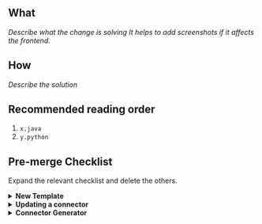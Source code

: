 ## What
*Describe what the change is solving*
*It helps to add screenshots if it affects the frontend.*

## How
*Describe the solution*

## Recommended reading order
1. `x.java`
2. `y.python`

## Pre-merge Checklist
Expand the relevant checklist and delete the others.

<details><summary> <strong> New Template </strong></summary>
<p>

- [ ] PR naming conventions for ([link](https://docs.airbyte.io/contributing-to-airbyte/updating-documentation#issues-and-pull-requests)):
  - New connector: `🎉 New Source: <name>` 
  - Update connector/core: `🎉 <connector_name> or <core_component>: description...`
  - Bugfix: `🐛 <connector_name> or <core_component>: description...` 
  - Docs: `📝 description...` 
  - Refactors: `description...`
- [ ] Passed locally:
  - [ ] `./gradlew format`
  - [ ] `./gradlew :airbyte-integrations:connectors:<name>:build`
  - [ ] `./gradlew :airbyte-integrations:connectors:<name>:integrationTest`
- [ ] GH secrets added ([Link](https://docs.airbyte.io/connector-development#using-credentials-in-ci)):
  - [ ] Add new `"SOURCE_<NAME>_CREDS"` secret to "more-secrets" env
  - [ ] `tools/bin/ci_credentials.sh`
  - [ ] `.github/workflows/publish-command.yml`
  - [ ] `.github/workflows/test-command.yml`
- [ ] Passed on GH ([link](https://docs.airbyte.io/connector-development#updating-an-existing-connector)):
  - [ ] automatic build
  - [ ] `/test connector=connectors/<name>` (in PR comment)
- [ ] Update index / bump version ([link](https://docs.airbyte.io/connector-development#publishing-a-connector)):
  - [ ] `airbyte-integrations/connectors/<name>/Dockerfile`
  - [ ] `airbyte-config/init/src/main/resources/seed/<source_or_destination>_definitions.yaml`
  - [ ] `airbyte-config/init/src/main/resources/config/STANDARD_<SOURCE_or_DESTINATION>_DEFINITION/<uuid>.json`
- [ ] Docs:
    - [ ] Connector's `README.md`
    - [ ] `docs/SUMMARY.md`
    - [ ] `docs/integrations/<source_or_destination>/<name>.md` (+ [changelog](https://docs.airbyte.io/integrations/sources/stripe#changelog))
    - [ ] `docs/integrations/README.md`
    - [ ] `airbyte-integrations/builds.md`
- [ ] Code reviews completed
- [ ] Publish to DockerHub ([link](https://docs.airbyte.io/connector-development#updating-an-existing-connector)):
  - `/publish connector=connectors/<name>` (in PR comment)
- [ ] Passed on GH ([link](https://docs.airbyte.io/connector-development#updating-an-existing-connector)):
  - [ ] automatic build
  - [ ] `/test connector=connectors/<name>` (in PR comment)
#### Community member or Airbyter
   
- [ ] Grant edit access to maintainers ([instructions](https://docs.github.com/en/github/collaborating-with-pull-requests/working-with-forks/allowing-changes-to-a-pull-request-branch-created-from-a-fork#enabling-repository-maintainer-permissions-on-existing-pull-requests))
- [ ] Secrets in the connector's spec are annotated with `airbyte_secret` 
- [ ] Unit & integration tests added and passing. Community members, please provide proof of success locally e.g: screenshot or copy-paste unit, integration, and acceptance test output. To run acceptance tests for a Python connector, follow instructions in the README. For java connectors run `./gradlew :airbyte-integrations:connectors:<name>:integrationTest`.
- [ ] Code reviews completed
- [ ] Documentation updated 
    - [ ] Connector's `README.md`
    - [ ] `docs/SUMMARY.md`
    - [ ] `docs/integrations/<source or destination>/<name>.md` including changelog. See changelog [example](https://docs.airbyte.io/integrations/sources/stripe#changelog)
    - [ ] `docs/integrations/README.md`
    - [ ] `airbyte-integrations/builds.md`
- [ ] PR name follows [PR naming conventions](https://docs.airbyte.io/contributing-to-airbyte/updating-documentation#issues-and-pull-requests)
- [ ] Connector added to connector index like described [here](https://docs.airbyte.io/connector-development#publishing-a-connector)
   
#### Airbyter

If this is a community PR, the Airbyte engineer reviewing this PR is responsible for the below items. 
   
- [ ] Create a non-forked branch based on this PR and test the below items on it
- [ ] Build is successful
- [ ] Credentials added to Github CI. [Instructions](https://docs.airbyte.io/connector-development#using-credentials-in-ci). 
- [ ] [`/test connector=connectors/<name>` command](https://docs.airbyte.io/connector-development#updating-an-existing-connector) is passing. 
- [ ] New Connector version released on Dockerhub by running the `/publish` command described [here](https://docs.airbyte.io/connector-development#updating-an-existing-connector)
   
</p>
</details>


<details><summary> <strong> Updating a connector </strong></summary>
<p>
   
#### Community member or Airbyter
   
- [ ] Grant edit access to maintainers ([instructions](https://docs.github.com/en/github/collaborating-with-pull-requests/working-with-forks/allowing-changes-to-a-pull-request-branch-created-from-a-fork#enabling-repository-maintainer-permissions-on-existing-pull-requests))
- [ ] Secrets in the connector's spec are annotated with `airbyte_secret` 
- [ ] Unit & integration tests added and passing. Community members, please provide proof of success locally e.g: screenshot or copy-paste unit, integration, and acceptance test output. To run acceptance tests for a Python connector, follow instructions in the README. For java connectors run `./gradlew :airbyte-integrations:connectors:<name>:integrationTest`.
- [ ] Code reviews completed
- [ ] Documentation updated 
    - [ ] Connector's `README.md`
    - [ ] Changelog updated in `docs/integrations/<source or destination>/<name>.md` including changelog. See changelog [example](https://docs.airbyte.io/integrations/sources/stripe#changelog)
- [ ] PR name follows [PR naming conventions](https://docs.airbyte.io/contributing-to-airbyte/updating-documentation#issues-and-pull-requests)
- [ ] Connector version bumped like described [here](https://docs.airbyte.io/connector-development#publishing-a-connector)
   
#### Airbyter

If this is a community PR, the Airbyte engineer reviewing this PR is responsible for the below items. 
   
- [ ] Create a non-forked branch based on this PR and test the below items on it
- [ ] Build is successful
- [ ] Credentials added to Github CI. [Instructions](https://docs.airbyte.io/connector-development#using-credentials-in-ci). 
- [ ] [`/test connector=connectors/<name>` command](https://docs.airbyte.io/connector-development#updating-an-existing-connector) is passing. 
- [ ] New Connector version released on Dockerhub by running the `/publish` command described [here](https://docs.airbyte.io/connector-development#updating-an-existing-connector)

</p>
</details>

<details><summary> <strong> Connector Generator </strong> </summary>
<p>
   
- [ ] Issue acceptance criteria met
- [ ] PR name follows [PR naming conventions](https://docs.airbyte.io/contributing-to-airbyte/updating-documentation#issues-and-pull-requests)
- [ ] If adding a new generator, add it to the [list of scaffold modules being tested](https://github.com/airbytehq/airbyte/blob/master/airbyte-integrations/connector-templates/generator/build.gradle#L41)
- [ ] The generator test modules (all connectors with `-scaffold` in their name) have been updated with the latest scaffold by running `./gradlew :airbyte-integrations:connector-templates:generator:testScaffoldTemplates` then checking in your changes
- [ ] Documentation which references the generator is updated as needed.
</p>
</details>
